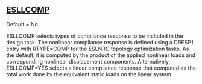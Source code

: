 ## [ESLLCOMP](https://nexus.hexagon.com/documentationcenter/bundle/MSC_Nastran_2022.4/page/Nastran_Combined_Book/qrg/parameters/TOC.ESLLCOMP.xhtml)

Default = No

ESLLCOMP selects types of compliance response to be included in the design task. The nonlinear compliance response is defined using a DRESP1 entry with RTYPE=COMP for the ESLNRO topology optimization tasks. As the default, it is computed by the product of the applied nonlinear loads and corresponding nonlinear displacement components. Alternatively, ESLLCOMP=YES selects a linear compliance response that computed as the total work done by the equivalent static loads on the linear system.

